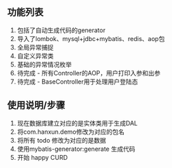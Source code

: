 ## 功能列表
1. 包括了自动生成代码的generator
2. 导入了lombok、mysql+jdbc+mybatis、redis、aop包
3. 全局异常捕捉
4. 自定义异常类
5. 基础的异常情况枚举
6. 待完成 - 所有Controller的AOP，用户打印入参和出参 
7. 待完成 - BaseController用于处理用户登陆态
## 使用说明/步骤
1. 现在数据库建立对应的是实体类用于生成DAL
2. 将com.hanxun.demo修改为对应的包名
3. 将所有 todo 修改为对应的是数据
4. 使用mybatis-generator:generate 生成代码
5. 开始 happy CURD

